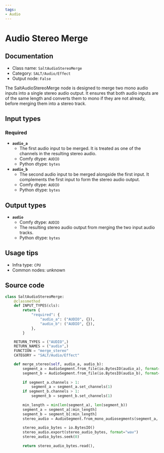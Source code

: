 ```yaml
---
tags:
- Audio
---
```


# Audio Stereo Merge
## Documentation
- Class name: `SaltAudioStereoMerge`
- Category: `SALT/Audio/Effect`
- Output node: `False`

The SaltAudioStereoMerge node is designed to merge two mono audio inputs into a single stereo audio output. It ensures that both audio inputs are of the same length and converts them to mono if they are not already, before merging them into a stereo track.
## Input types
### Required
- **`audio_a`**
    - The first audio input to be merged. It is treated as one of the channels in the resulting stereo audio.
    - Comfy dtype: `AUDIO`
    - Python dtype: `bytes`
- **`audio_b`**
    - The second audio input to be merged alongside the first input. It complements the first input to form the stereo audio output.
    - Comfy dtype: `AUDIO`
    - Python dtype: `bytes`
## Output types
- **`audio`**
    - Comfy dtype: `AUDIO`
    - The resulting stereo audio output from merging the two input audio tracks.
    - Python dtype: `bytes`
## Usage tips
- Infra type: `CPU`
- Common nodes: unknown


## Source code
```python
class SaltAudioStereoMerge:
    @classmethod
    def INPUT_TYPES(cls):
        return {
            "required": {
                "audio_a": ("AUDIO", {}),
                "audio_b": ("AUDIO", {}),
            },
        }

    RETURN_TYPES = ("AUDIO",)
    RETURN_NAMES = ("audio",)
    FUNCTION = "merge_stereo"
    CATEGORY = "SALT/Audio/Effect"

    def merge_stereo(self, audio_a, audio_b):
        segment_a = AudioSegment.from_file(io.BytesIO(audio_a), format="wav")
        segment_b = AudioSegment.from_file(io.BytesIO(audio_b), format="wav")
        
        if segment_a.channels > 1:
            segment_a = segment_a.set_channels(1)
        if segment_b.channels > 1:
            segment_b = segment_b.set_channels(1)
        
        min_length = min(len(segment_a), len(segment_b))
        segment_a = segment_a[:min_length]
        segment_b = segment_b[:min_length]
        stereo_audio = AudioSegment.from_mono_audiosegments(segment_a, segment_b)
        
        stereo_audio_bytes = io.BytesIO()
        stereo_audio.export(stereo_audio_bytes, format="wav")
        stereo_audio_bytes.seek(0)
        
        return stereo_audio_bytes.read(),

```
